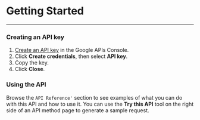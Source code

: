# Getting Started
---

### Creating an API key
1. [Create an API key](https://console.developers.google.com/apis/credentials) in the Google APIs Console.
2. Click **Create credentials**, then select **API key**.
3. Copy the key.
4. Click **Close**.

### Using the API

Browse the `API Reference'` section to see examples of what you can do with this API and how to use it. You can use the **Try this API** tool on the right side of an API method page to generate a sample request.


